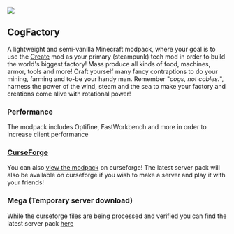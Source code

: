 ![](https://github.com/Synthetic-Dev/mc-cogfactory/blob/master/assets/logo.png)

## CogFactory
A lightweight and semi-vanilla Minecraft modpack, where your goal is to use the [Create](https://www.curseforge.com/minecraft/mc-mods/create "Create") mod as your primary (steampunk) tech mod in order to build the world's biggest factory! Mass produce all kinds of food, machines, armor, tools and more! Craft yourself many fancy contraptions to do your mining, farming and to-be your handy man. Remember "*cogs, not cables.*", harness the power of the wind, steam and the sea to make your factory and creations come alive with rotational power!

### Performance
The modpack includes Optifine, FastWorkbench and more in order to increase client performance

### [CurseForge](https://www.curseforge.com/ "CurseForge")
You can also [view the modpack](https://www.curseforge.com/minecraft/modpacks/cogfactory "Get the modpack") on curseforge!
The latest server pack will also be available on curseforge if you wish to make a server and play it with your friends!

### Mega (Temporary server download)
While the curseforge files are being processed and verified you can find the latest server pack [here](https://mega.nz/file/BYxhEKob#2K_EkiLnI3rbDdCn83r4d85UOP9asFepeejez6E6QuQ "Server pack")